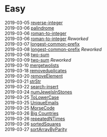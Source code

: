# Easy

2019-03-05 [reverse-integer](reverse-integer.js)  
2019-03-06 [palindrome](palindrome.js)  
2019-03-06 [roman-to-integer](romantointeger.js)  
2019-03-06 [roman-to-integer](romantointeger.js) *Reworked*  
2019-03-07 [longest-common-prefix](longestcommonprefix.js)  
2019-03-08 [longest-common-prefix](longestcommonprefix.js) *Reworked*  
2019-03-08 [two-sum](twosum.js)  
2019-03-09 [two-sum](twosum.js) *Reworked*  
2019-03-10 [mergetwolists](mergetwolists.js)  
2019-03-18 [removeduplicates](removeDuplicates.js)  
2019-03-20 [removeElement](removeElement.js)  
2019-03-21 [strStr](strStr.js)  
2019-03-22 [search-insert](searchInsert.js)  
2019-03-24 [numJewelsInStones](numJewelsInStones.js)  
2019-03-25 [ToLowerCase](toLowerCase.js)  
2019-03-25 [UniqueEmails](numUniqueEmails.js)  
2019-03-25 [MorseCode](uniqueMorseRepresentations.js)  
2019-03-26 [Big Countries](bigCountries.sql)  
2019-03-26 [repeatedNTimes](repeatedNTimes.js)  
2019-03-26 [sortedSquares](sortedSquares.js)  
2019-03-27 [sortArrayByParity](sortArrayByParity.js)  